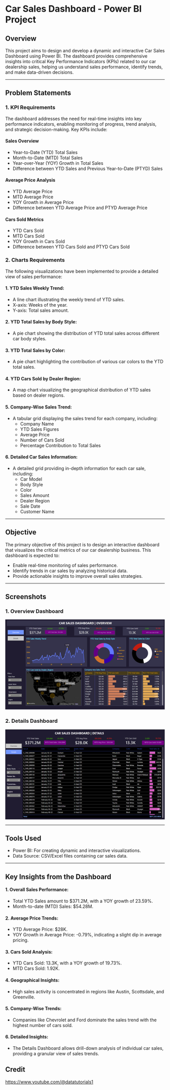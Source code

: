 # Car Sales Dashboard - Power BI Project
## Overview
This project aims to design and develop a dynamic and interactive Car Sales Dashboard using Power BI. The dashboard provides comprehensive insights into critical Key Performance Indicators (KPIs) related to our car dealership sales, helping us understand sales performance, identify trends, and make data-driven decisions.

----

## Problem Statements
### 1. KPI Requirements
  The dashboard addresses the need for real-time insights into key performance indicators, enabling monitoring of progress, trend analysis, and strategic decision-making. Key KPIs include:

#### Sales Overview
  - Year-to-Date (YTD) Total Sales
  - Month-to-Date (MTD) Total Sales
  - Year-over-Year (YOY) Growth in Total Sales
  - Difference between YTD Sales and Previous Year-to-Date (PTYD) Sales

#### Average Price Analysis
  - YTD Average Price
  - MTD Average Price
  - YOY Growth in Average Price
  - Difference between YTD Average Price and PTYD Average Price

#### Cars Sold Metrics
  - YTD Cars Sold
  - MTD Cars Sold
  - YOY Growth in Cars Sold
  - Difference between YTD Cars Sold and PTYD Cars Sold

### 2. Charts Requirements
The following visualizations have been implemented to provide a detailed view of sales performance:

#### 1. YTD Sales Weekly Trend:
  - A line chart illustrating the weekly trend of YTD sales.
  - X-axis: Weeks of the year.
  - Y-axis: Total sales amount.

#### 2. YTD Total Sales by Body Style:
  - A pie chart showing the distribution of YTD total sales across different car body styles.

#### 3. YTD Total Sales by Color:
  - A pie chart highlighting the contribution of various car colors to the YTD total sales.

#### 4. YTD Cars Sold by Dealer Region:
  - A map chart visualizing the geographical distribution of YTD sales based on dealer regions.

#### 5. Company-Wise Sales Trend:
  - A tabular grid displaying the sales trend for each company, including:
    - Company Name
    - YTD Sales Figures
    - Average Price
    - Number of Cars Sold
    - Percentage Contribution to Total Sales

#### 6. Detailed Car Sales Information:
  - A detailed grid providing in-depth information for each car sale, including:
    - Car Model
    - Body Style
    - Color
    - Sales Amount
    - Dealer Region
    - Sale Date
    - Customer Name
   
----

## Objective
The primary objective of this project is to design an interactive dashboard that visualizes the critical metrics of our car dealership business. This dashboard is expected to:
  - Enable real-time monitoring of sales performance.
  - Identify trends in car sales by analyzing historical data.
  - Provide actionable insights to improve overall sales strategies.

----

## Screenshots
### 1. Overview Dashboard
![overview](https://github.com/MuzafferCemAtes/DataAnalystPortfolio/blob/main/Car%20Sales%20Dashboard%20Power%20BI/overview.png)
### 2. Details Dashboard
![details](https://github.com/MuzafferCemAtes/DataAnalystPortfolio/blob/main/Car%20Sales%20Dashboard%20Power%20BI/details.png)

----

## Tools Used
  - Power BI: For creating dynamic and interactive visualizations.
  - Data Source: CSV/Excel files containing car sales data.

----

## Key Insights from the Dashboard
  #### 1. Overall Sales Performance:
  - Total YTD Sales amount to $371.2M, with a YOY growth of 23.59%.
  - Month-to-date (MTD) Sales: $54.28M.

  #### 2. Average Price Trends:
  - YTD Average Price: $28K.
  - YOY Growth in Average Price: -0.79%, indicating a slight dip in average pricing.

#### 3. Cars Sold Analysis:
  - YTD Cars Sold: 13.3K, with a YOY growth of 19.73%.
  - MTD Cars Sold: 1.92K.

#### 4. Geographical Insights:
  - High sales activity is concentrated in regions like Austin, Scottsdale, and Greenville.

#### 5. Company-Wise Trends:
  - Companies like Chevrolet and Ford dominate the sales trend with the highest number of cars sold.
#### 6. Detailed Insights:
  - The Details Dashboard allows drill-down analysis of individual car sales, providing a granular view of sales trends.

## Credit
https://www.youtube.com/@datatutorials1

